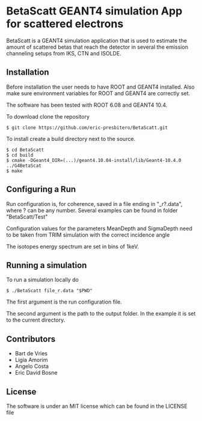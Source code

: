 # BetaScatt GEANT4 simulation App for scattered electrons

BetaScatt is a GEANT4 simulation application that is used
to estimate the amount of scattered betas that reach the
detector in several the emission channeling setups from
IKS, CTN and ISOLDE.


## Installation

Before installation the user needs to have ROOT and GEANT4
installed. Also make sure environment variables for ROOT
and GEANT4 are correctly set.

The software has been tested with ROOT 6.08
and GEANT4 10.4.

To download clone the repository

```console
$ git clone https://github.com/eric-presbitero/BetaScatt.git
```

To install create a build directory next to the source.

```console
$ cd BetaScatt
$ cd build
$ cmake -DGeant4_DIR=(...)/geant4.10.04-install/lib/Geant4-10.4.0 ../G4BetaScat
$ make
```

## Configuring a Run

Run configuration is, for coherence, saved in a file ending in
 "\_r?.data", where ? can be any number.
Several examples can be found in folder "BetaScatt/Test"

Configuration values for the parameters MeanDepth and SigmaDepth
need to be taken from TRIM simulation with the correct incidence angle

The isotopes energy spectrum are set in bins of 1keV.

## Running a simulation

To run a simulation locally do

```console
$ ./BetaScatt file_r.data "$PWD"
```

The first argument is the run configuration file.

The second argument is the path to the output folder.
In the example it is set to the current directory.


## Contributors
- Bart de Vries
- Ligia Amorim
- Angelo Costa
- Eric David Bosne


## License

The software is under an MIT license which can be found
in the LICENSE file
